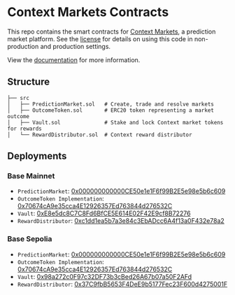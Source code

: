 # Context Markets Contracts

This repo contains the smart contracts for [Context Markets](http://context.markets/), a prediction market platform. See the [license](LICENSE) for details on using this code in non-production and production settings.

View the [documentation](https://docs.context.markets/protocol) for more information.

## Structure

```
├── src
│   ├── PredictionMarket.sol   # Create, trade and resolve markets
│   ├── OutcomeToken.sol       # ERC20 token representing a market outcome
│   ├── Vault.sol              # Stake and lock Context market tokens for rewards
│   └── RewardDistributor.sol  # Context reward distributor
```

## Deployments

### Base Mainnet

- `PredictionMarket`: [0x000000000000CE50e1e1F6f99B2E5e98e5b6c609](https://basescan.org/address/0x000000000000CE50e1e1F6f99B2E5e98e5b6c609)
- `OutcomeToken Implementation`: [0x70674cA9e35cca4E12926357Ed763844d276532C](https://basescan.org/address/0x70674cA9e35cca4E12926357Ed763844d276532C)
- `Vault`: [0xE8e5dc8C7C8Fd6BfCE5E614E02F42E9cf8B72276](https://basescan.org/address/0xE8e5dc8C7C8Fd6BfCE5E614E02F42E9cf8B72276)
- `RewardDistributor`: [0xc1dd1ea5b7a3e84c3EbADcc6A4f13a0F432e78a2](https://basescan.org/address/0xc1dd1ea5b7a3e84c3EbADcc6A4f13a0F432e78a2)

### Base Sepolia

- `PredictionMarket`: [0x000000000000CE50e1e1F6f99B2E5e98e5b6c609](https://sepolia.basescan.org/address/0x000000000000CE50e1e1F6f99B2E5e98e5b6c609)
- `OutcomeToken Implementation`: [0x70674cA9e35cca4E12926357Ed763844d276532C](https://sepolia.basescan.org/address/0x70674cA9e35cca4E12926357Ed763844d276532C)
- `Vault`: [0x98a272c0F97c32DF73b3cBed26A67b07a50F2AFd](https://sepolia.basescan.org/address/0x98a272c0F97c32DF73b3cBed26A67b07a50F2AFd)
- `RewardDistributor`: [0x37C9fbB5653F4DeE9b5177Fec23F600d4275001F](https://sepolia.basescan.org/address/0x37C9fbB5653F4DeE9b5177Fec23F600d4275001F)
